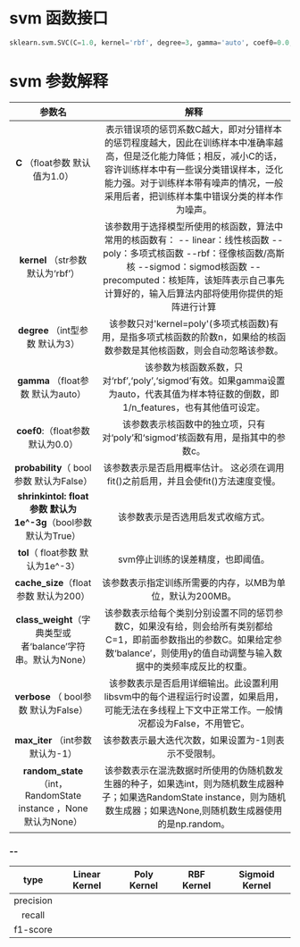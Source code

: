 # svm 函数接口
```python
sklearn.svm.SVC(C=1.0, kernel='rbf', degree=3, gamma='auto', coef0=0.0, hrinking=True, 				probability=False, tol=0.001, cache_size=200, class_weight=None, 				verbose=False, max_iter=-1, decision_function_shape='ovr', random_state=None)
```

# svm 参数解释
|                            参数名                            |                             解释                             |
| :----------------------------------------------------------: | :----------------------------------------------------------: |
|               **C** （float参数 默认值为1.0）                | 表示错误项的惩罚系数C越大，即对分错样本的惩罚程度越大，因此在训练样本中准确率越高，但是泛化能力降低；相反，减小C的话，容许训练样本中有一些误分类错误样本，泛化能力强。对于训练样本带有噪声的情况，一般采用后者，把训练样本集中错误分类的样本作为噪声。 |
|              **kernel** （str参数 默认为‘rbf’）              | 该参数用于选择模型所使用的核函数，算法中常用的核函数有：  -- linear：线性核函数  --  poly：多项式核函数  --rbf：径像核函数/高斯核  --sigmod：sigmod核函数  --precomputed：核矩阵，该矩阵表示自己事先计算好的，输入后算法内部将使用你提供的矩阵进行计算 |
|               **degree** （int型参数 默认为3）               | 该参数只对'kernel=poly'(多项式核函数)有用，是指多项式核函数的阶数n，如果给的核函数参数是其他核函数，则会自动忽略该参数。 |
|              **gamma** （float参数 默认为auto）              | 该参数为核函数系数，只对‘rbf’,‘poly’,‘sigmod’有效。如果gamma设置为auto，代表其值为样本特征数的倒数，即1/n_features，也有其他值可设定。 |
|              **coef0**:（float参数 默认为0.0）               | 该参数表示核函数中的独立项，只有对‘poly’和‘sigmod’核函数有用，是指其中的参数c。 |
|           **probability**（ bool参数 默认为False）           | 该参数表示是否启用概率估计。 这必须在调用fit()之前启用，并且会使fit()方法速度变慢。 |
| **shrinkintol: float参数 默认为1e^-3g**（bool参数 默认为True） |              该参数表示是否选用启发式收缩方式。              |
|              **tol**（ float参数 默认为1e^-3）               |              svm停止训练的误差精度，也即阈值。               |
|            **cache_size**（float参数 默认为200）             |  该参数表示指定训练所需要的内存，以MB为单位，默认为200MB。   |
| **class_weight**（字典类型或者‘balance’字符串。默认为None）  | 该参数表示给每个类别分别设置不同的惩罚参数C，如果没有给，则会给所有类别都给C=1，即前面参数指出的参数C。如果给定参数‘balance’，则使用y的值自动调整与输入数据中的类频率成反比的权重。 |
|            **verbose** （ bool参数 默认为False）             | 该参数表示是否启用详细输出。此设置利用libsvm中的每个进程运行时设置，如果启用，可能无法在多线程上下文中正常工作。一般情况都设为False，不用管它。 |
|              **max_iter** （int参数 默认为-1）               |     该参数表示最大迭代次数，如果设置为-1则表示不受限制。     |
| **random_state**（int，RandomState instance ，None 默认为None） | 该参数表示在混洗数据时所使用的伪随机数发生器的种子，如果选int，则为随机数生成器种子；如果选RandomState instance，则为随机数生成器；如果选None,则随机数生成器使用的是np.random。 |


### --
|   type    | Linear Kernel | Poly Kernel | RBF Kernel | Sigmoid Kernel |
| :-------: | ------------- | ----------- | ---------- | :------------: |
| precision |               |             |            |                |
|  recall   |               |             |            |                |
| f1-score  |               |             |            |                |


